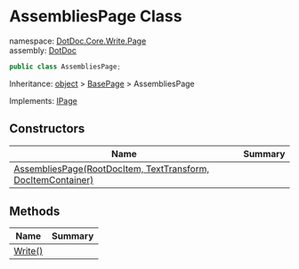 ﻿# AssembliesPage Class

namespace: [DotDoc\.Core\.Write\.Page](../DotDoc.Core.Write.Page.md)<br />
assembly: [DotDoc](../../DotDoc.md)



```csharp
public class AssembliesPage;
```

Inheritance: [object](https://docs.microsoft.com/dotnet/api/System.Object) > [BasePage](../../DotDoc/DotDoc.Core.Write.Page/BasePage.md) > AssembliesPage

Implements: [IPage](../../DotDoc/DotDoc.Core.Write.Page/IPage.md)

## Constructors

| Name | Summary |
|------|---------|
| [AssembliesPage\(RootDocItem, TextTransform, DocItemContainer\)](./AssembliesPage/$ctor.md) |  |

## Methods

| Name | Summary |
|------|---------|
| [Write\(\)](./AssembliesPage/Write.md) |  |

